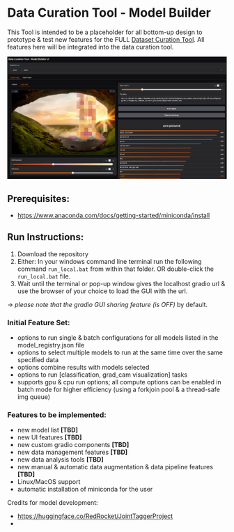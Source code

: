 # Data Curation Tool - Model Builder

This Tool is intended to be a placeholder for all bottom-up design to prototype & test new features for the FULL [Dataset Curation Tool](https://github.com/x-CK-x/Dataset-Curation-Tool).
All features here will be integrated into the data curation tool.

![](https://github.com/x-CK-x/Model-Builder-DCT/blob/936dd6d88d2a7e373c4bdd831e6466936872e0ac/GUI_imgs/version_1_gui.png)

## Prerequisites:

- https://www.anaconda.com/docs/getting-started/miniconda/install

## Run Instructions:

1) Download the repository
2) Either: In your windows command line terminal run the following command ``run_local.bat`` from within that folder. OR double-click the ``run_local.bat`` file.
3) Wait until the terminal or pop-up window gives the localhost gradio url & use the browser of your choice to load the GUI with the url.

-> *please note that the gradio GUI sharing feature (is OFF)* by default.

### Initial Feature Set:

- options to run single & batch configurations for all models listed in the model_registry.json file
- options to select multiple models to run at the same time over the same specified data
- options combine results with models selected
- options to run [classification, grad_cam visualization] tasks
- supports gpu & cpu run options; all compute options can be enabled in batch mode for higher efficiency (using a forkjoin pool & a thread-safe img queue)

### Features to be implemented:

- new model list **[TBD]**
- new UI features **[TBD]**
- new custom gradio components **[TBD]**
- new data management features **[TBD]**
- new data analysis tools **[TBD]**
- new manual & automatic data augmentation & data pipeline features **[TBD]**
- Linux/MacOS support
- automatic installation of miniconda for the user

Credits for model development:
- https://huggingface.co/RedRocket/JointTaggerProject
- 
